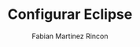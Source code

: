 ---
layout: ../../layouts/MarkdownPostLayout.astro
title: Configurar Eclipse
author: Fabian Martinez Rincon
description: ""
image:
    url: '/posts/eclipse_oo2.webp'
    alt: "Miniatura de los rayos de Astro."
pubDate: 2022-11-27
tags: ["Modelo Conceptual", "Modelo Logico", "Modelo Fisico"]
---